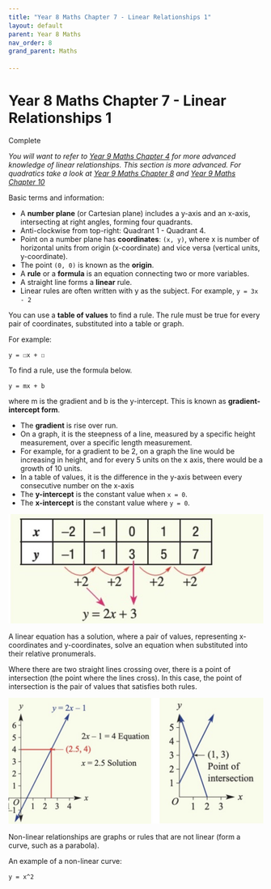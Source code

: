 ```yaml
---
title: "Year 8 Maths Chapter 7 - Linear Relationships 1"
layout: default
parent: Year 8 Maths
nav_order: 8
grand_parent: Maths

---
```


# Year 8 Maths Chapter 7 - Linear Relationships 1

<label class="label label-green">Complete</label>

*You will want to refer to [Year 9 Maths Chapter 4](../y9/y9c4.html) for more advanced knowledge of linear relationships. This section is more advanced. For quadratics take a look at [Year 9 Maths Chapter 8](../y9/y9c8.html) and [Year 9 Maths Chapter 10](../y9/y9c10.html)*

Basic terms and information:

- A **number plane** (or Cartesian plane) includes a y-axis and an x-axis, intersecting at right angles, forming four quadrants.
- Anti-clockwise from top-right: Quadrant 1 - Quadrant 4.
- Point on a number plane has **coordinates**: `(x, y)`, where x is number of horizontal units from origin (x-coordinate) and vice versa (vertical units, y-coordinate).
- The point `(0, 0)` is known as the **origin**.
- A **rule** or a **formula** is an equation connecting two or more variables.
- A straight line forms a **linear** rule.
- Linear rules are often written with y as the subject. For example, `y = 3x - 2`

You can use a **table of values** to find a rule. The rule must be true for every pair of coordinates, substituted into a table or graph.

For example:

	y = ☐x + ☐

To find a rule, use the formula below.

	y = mx + b

where m is the gradient and b is the y-intercept. This is known as **gradient-intercept form**.

- The **gradient** is rise over run. 
- On a graph, it is the steepness of a line, measured by a specific height measurement, over a specific length measurement. 
- For example, for a gradient to be 2, on a graph the line would be increasing in height, and for every 5 units on the x axis, there would be a growth of 10 units. 
- In a table of values, it is the difference in the y-axis between every consecutive number on the x-axis
- The **y-intercept** is the constant value when `x = 0`. 
- The **x-intercept** is the constant value where `y = 0`.

![Gradient-intercept form](../../resources/maths/linear1.jpg)


A linear equation has a solution, where a pair of values, representing x-coordinates and y-coordinates, solve an equation when substituted into their relative pronumerals.

Where there are two straight lines crossing over, there is a point of intersection (the point where the lines cross). In this case, the point of intersection is the pair of values that satisfies both rules.

![Point of intersection](../../resources/maths/linear2.jpg)

Non-linear relationships are graphs or rules that are not linear (form a curve, such as a parabola).

An example of a non-linear curve:

	y = x^2
